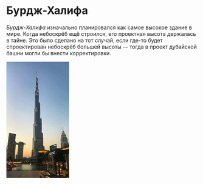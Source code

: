# Бурдж-Халифа

*Бурдж-Халифа* изначально планировался как самое высокое здание в мире. Когда небоскрёб ещё строился, его проектная высота держалась в тайне. Это было сделано на тот случай, если где-то будет спроектирован небоскрёб большей высоты — тогда в проект дубайской башни могли бы внести корректировки.

![img](./images.jpg)